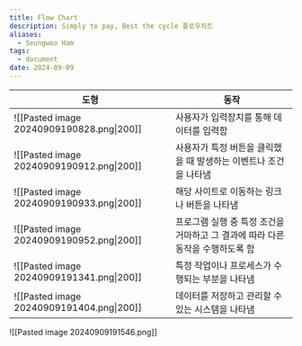 ```yaml
---
title: Flow Chart
description: Simply to pay, Best the cycle 플로우차트
aliases:
  - Seungwoo Ham
tags:
  - document
date: 2024-09-09
---
```


| 도형                                        | 동작                                            |
| ----------------------------------------- | --------------------------------------------- |
| ![[Pasted image 20240909190828.png\|200]] | 사용자가 입력장치를 통해 데이터를 입력함                        |
| ![[Pasted image 20240909190912.png\|200]] | 사용자가 특정 버튼을 클릭했을 때 발생하는 이벤트나 조건을 나타냄          |
| ![[Pasted image 20240909190933.png\|200]] | 해당 사이트로 이동하는 링크나 버튼을 나타냄                      |
| ![[Pasted image 20240909190952.png\|200]] | 프로그램 실행 중 특정 조건을 거마하고 그 결과에 따라 다른 동작을 수행하도록 함 |
| ![[Pasted image 20240909191341.png\|200]] | 특정 작업이나 프로세스가 수행되는 부분을 나타냄                    |
| ![[Pasted image 20240909191404.png\|200]] | 데이터를 저장하고 관리할 수 있는 시스템을 나타냄                   |
![[Pasted image 20240909191546.png]]